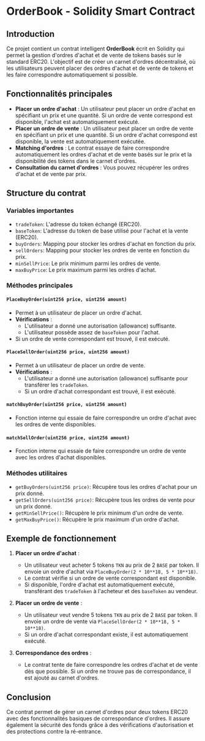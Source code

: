 # OrderBook - Solidity Smart Contract

## Introduction

Ce projet contient un contrat intelligent **OrderBook** écrit en Solidity qui permet la gestion d'ordres d'achat et de vente de tokens basés sur le standard ERC20. L'objectif est de créer un carnet d'ordres décentralisé, où les utilisateurs peuvent placer des ordres d'achat et de vente de tokens et les faire correspondre automatiquement si possible.

## Fonctionnalités principales

- **Placer un ordre d'achat** : Un utilisateur peut placer un ordre d'achat en spécifiant un prix et une quantité. Si un ordre de vente correspond est disponible, l'achat est automatiquement exécuté.
- **Placer un ordre de vente** : Un utilisateur peut placer un ordre de vente en spécifiant un prix et une quantité. Si un ordre d'achat correspond est disponible, la vente est automatiquement exécutée.
- **Matching d'ordres** : Le contrat essaye de faire correspondre automatiquement les ordres d'achat et de vente basés sur le prix et la disponibilité des tokens dans le carnet d'ordres.
- **Consultation du carnet d'ordres** : Vous pouvez récupérer les ordres d'achat et de vente par prix.

## Structure du contrat

### Variables importantes

- `tradeToken`: L'adresse du token échangé (ERC20).
- `baseToken`: L'adresse du token de base utilisé pour l'achat et la vente (ERC20).
- `buyOrders`: Mapping pour stocker les ordres d'achat en fonction du prix.
- `sellOrders`: Mapping pour stocker les ordres de vente en fonction du prix.
- `minSellPrice`: Le prix minimum parmi les ordres de vente.
- `maxBuyPrice`: Le prix maximum parmi les ordres d'achat.

### Méthodes principales

#### `PlaceBuyOrder(uint256 price, uint256 amount)`
- Permet à un utilisateur de placer un ordre d'achat.
- **Vérifications** :
  - L'utilisateur a donné une autorisation (allowance) suffisante.
  - L'utilisateur possède assez de `baseToken` pour l'achat.
- Si un ordre de vente correspondant est trouvé, il est exécuté.

#### `PlaceSellOrder(uint256 price, uint256 amount)`
- Permet à un utilisateur de placer un ordre de vente.
- **Vérifications** :
  - L'utilisateur a donné une autorisation (allowance) suffisante pour transférer les `tradeToken`.
  - Si un ordre d'achat correspondant est trouvé, il est exécuté.

#### `matchBuyOrder(uint256 price, uint256 amount)`
- Fonction interne qui essaie de faire correspondre un ordre d'achat avec les ordres de vente disponibles.

#### `matchSellOrder(uint256 price, uint256 amount)`
- Fonction interne qui essaie de faire correspondre un ordre de vente avec les ordres d'achat disponibles.

### Méthodes utilitaires

- `getBuyOrders(uint256 price)`: Récupère tous les ordres d'achat pour un prix donné.
- `getSellOrders(uint256 price)`: Récupère tous les ordres de vente pour un prix donné.
- `getMinSellPrice()`: Récupère le prix minimum d'un ordre de vente.
- `getMaxBuyPrice()`: Récupère le prix maximum d'un ordre d'achat.

## Exemple de fonctionnement

1. **Placer un ordre d'achat** :
   - Un utilisateur veut acheter 5 tokens `TKN` au prix de 2 `BASE` par token. Il envoie un ordre d'achat via `PlaceBuyOrder(2 * 10**18, 5 * 10**18)`.
   - Le contrat vérifie si un ordre de vente correspondant est disponible.
   - Si disponible, l'ordre d'achat est automatiquement exécuté, transférant des `tradeToken` à l'acheteur et des `baseToken` au vendeur.

2. **Placer un ordre de vente** :
   - Un utilisateur veut vendre 5 tokens `TKN` au prix de 2 `BASE` par token. Il envoie un ordre de vente via `PlaceSellOrder(2 * 10**18, 5 * 10**18)`.
   - Si un ordre d'achat correspondant existe, il est automatiquement exécuté.

3. **Correspondance des ordres** :
   - Le contrat tente de faire correspondre les ordres d'achat et de vente dès que possible. Si un ordre ne trouve pas de correspondance, il est ajouté au carnet d'ordres.

## Conclusion

Ce contrat permet de gérer un carnet d'ordres pour deux tokens ERC20 avec des fonctionnalités basiques de correspondance d'ordres. Il assure également la sécurité des fonds grâce à des vérifications d'autorisation et des protections contre la ré-entrance.

